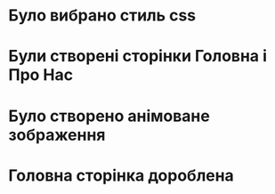 # Було вибрано стиль css
# Були створені сторінки Головна і Про Нас
# Було створено анімоване зображення 
# Головна сторінка дороблена
